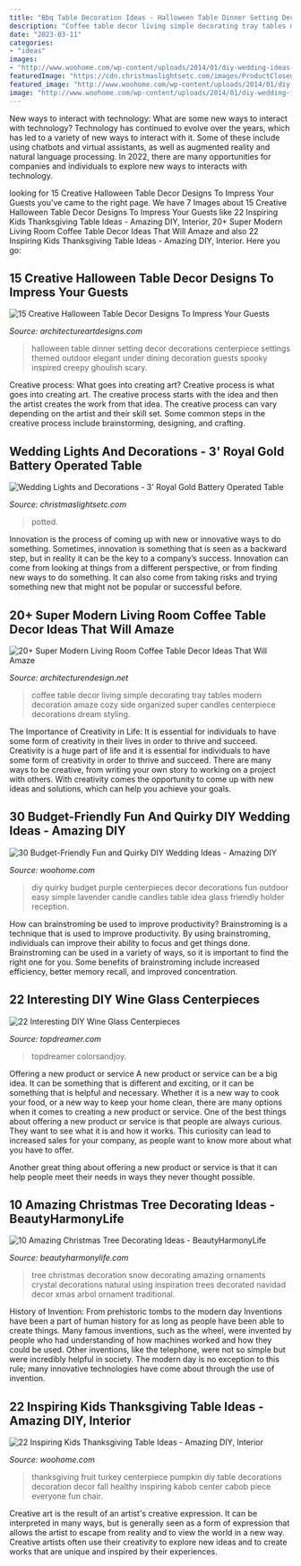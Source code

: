 ```yaml
---
title: "Bbq Table Decoration Ideas - Halloween Table Dinner Setting Decor Decorations Centerpiece Settings Themed Outdoor Elegant Under Dining Decoration Guests Spooky Inspired Creepy Ghoulish Scary"
description: "Coffee table decor living simple decorating tray tables modern decoration amaze cozy side organized super candles centerpiece decorations dream styling"
date: "2023-03-11"
categories:
- "ideas"
images:
- "http://www.woohome.com/wp-content/uploads/2014/01/diy-wedding-ideas-26.jpg"
featuredImage: "https://cdn.christmaslightsetc.com/images/ProductCloseup/10899/Royal-Gold-Tabletop-Christmas-Tree.jpg"
featured_image: "http://www.woohome.com/wp-content/uploads/2014/01/diy-wedding-ideas-26.jpg"
image: "http://www.woohome.com/wp-content/uploads/2014/01/diy-wedding-ideas-26.jpg"
---
```



New ways to interact with technology: What are some new ways to interact with technology?
Technology has continued to evolve over the years, which has led to a variety of new ways to interact with it. Some of these include using chatbots and virtual assistants, as well as augmented reality and natural language processing. In 2022, there are many opportunities for companies and individuals to explore new ways to interacts with technology.

	

		
looking for 15 Creative Halloween Table Decor Designs To Impress Your Guests you've came to the right page. We have 7 Images about 15 Creative Halloween Table Decor Designs To Impress Your Guests like 22 Inspiring Kids Thanksgiving Table Ideas - Amazing DIY, Interior, 20+ Super Modern Living Room Coffee Table Decor Ideas That Will Amaze and also 22 Inspiring Kids Thanksgiving Table Ideas - Amazing DIY, Interior. Here you go:
		
    
## 15 Creative Halloween Table Decor Designs To Impress Your Guests

<img loading=lazy src="http://www.architectureartdesigns.com/wp-content/uploads/2015/09/982-630x473.jpg" onerror="this.onerror=null;this.src='https://tse2.mm.bing.net/th?id=OIP.rBufs-SCGqjEUiUvWgF7eAHaFj&amp;pid=15.1';" alt="15 Creative Halloween Table Decor Designs To Impress Your Guests">

_Source: architectureartdesigns.com_

>halloween table dinner setting decor decorations centerpiece settings themed outdoor elegant under dining decoration guests spooky inspired creepy ghoulish scary. 

	

Creative process: What goes into creating art?
Creative process is what goes into creating art. The creative process starts with the idea and then the artist creates the work from that idea. The creative process can vary depending on the artist and their skill set. Some common steps in the creative process include brainstorming, designing, and crafting.

    
## Wedding Lights And Decorations - 3&#039; Royal Gold Battery Operated Table

<img loading=lazy src="https://cdn.christmaslightsetc.com/images/ProductCloseup/10899/Royal-Gold-Tabletop-Christmas-Tree.jpg" onerror="this.onerror=null;this.src='https://tse4.mm.bing.net/th?id=OIP.4nl026Ya-XIPqvF9RdB5xAHaLl&amp;pid=15.1';" alt="Wedding Lights and Decorations - 3&#039; Royal Gold Battery Operated Table">

_Source: christmaslightsetc.com_

>potted. 

	

Innovation is the process of coming up with new or innovative ways to do something. Sometimes, innovation is something that is seen as a backward step, but in reality it can be the key to a company’s success. Innovation can come from looking at things from a different perspective, or from finding new ways to do something. It can also come from taking risks and trying something new that might not be popular or successful before.

    
## 20+ Super Modern Living Room Coffee Table Decor Ideas That Will Amaze

<img loading=lazy src="http://cdn.architecturendesign.net/wp-content/uploads/2015/11/AD-16-simple-cozy-living-room-decor.jpg" onerror="this.onerror=null;this.src='https://tse2.mm.bing.net/th?id=OIP.NZ5qv21eIchntgDM6PaTZgHaLG&amp;pid=15.1';" alt="20+ Super Modern Living Room Coffee Table Decor Ideas That Will Amaze">

_Source: architecturendesign.net_

>coffee table decor living simple decorating tray tables modern decoration amaze cozy side organized super candles centerpiece decorations dream styling. 

	

The Importance of Creativity in Life: It is essential for individuals to have some form of creativity in their lives in order to thrive and succeed.
Creativity is a huge part of life and it is essential for individuals to have some form of creativity in order to thrive and succeed. There are many ways to be creative, from writing your own story to working on a project with others. With creativity comes the opportunity to come up with new ideas and solutions, which can help you achieve your goals.

    
## 30 Budget-Friendly Fun And Quirky DIY Wedding Ideas - Amazing DIY

<img loading=lazy src="http://www.woohome.com/wp-content/uploads/2014/01/diy-wedding-ideas-26.jpg" onerror="this.onerror=null;this.src='https://tse2.mm.bing.net/th?id=OIP.MOcZa_GFVqs3W-8gzIxaZwHaLH&amp;pid=15.1';" alt="30 Budget-Friendly Fun and Quirky DIY Wedding Ideas - Amazing DIY">

_Source: woohome.com_

>diy quirky budget purple centerpieces decor decorations fun outdoor easy simple lavender candle candles table idea glass friendly holder reception. 

	

How can brainstroming be used to improve productivity?
Brainstroming is a technique that is used to improve productivity. By using brainstroming, individuals can improve their ability to focus and get things done. Brainstroming can be used in a variety of ways, so it is important to find the right one for you. Some benefits of brainstroming include increased efficiency, better memory recall, and improved concentration.

    
## 22 Interesting DIY Wine Glass Centerpieces

<img loading=lazy src="https://topdreamer.com/wp-content/uploads/2013/11/wine-glass-centerpiece-15-634x845.jpg" onerror="this.onerror=null;this.src='https://tse4.mm.bing.net/th?id=OIP.hdTijwwHul8-lWQM_Iao-wHaJ3&amp;pid=15.1';" alt="22 Interesting DIY Wine Glass Centerpieces">

_Source: topdreamer.com_

>topdreamer colorsandjoy. 

	

Offering a new product or service
A new product or service can be a big idea. It can be something that is different and exciting, or it can be something that is helpful and necessary. Whether it is a new way to cook your food, or a new way to keep your home clean, there are many options when it comes to creating a new product or service. 
One of the best things about offering a new product or service is that people are always curious. They want to see what it is and how it works. This curiosity can lead to increased sales for your company, as people want to know more about what you have to offer. 

Another great thing about offering a new product or service is that it can help people meet their needs in ways they never thought possible.

    
## 10 Amazing Christmas Tree Decorating Ideas - BeautyHarmonyLife

<img loading=lazy src="https://beautyharmonylife.com/wp-content/uploads/2013/11/White-Christmas-Tree-Ornaments.jpg" onerror="this.onerror=null;this.src='https://tse2.mm.bing.net/th?id=OIP.4xflM8bcDAsBigFrIqPCXQHaLH&amp;pid=15.1';" alt="10 Amazing Christmas Tree Decorating Ideas - BeautyHarmonyLife">

_Source: beautyharmonylife.com_

>tree christmas decoration snow decorating amazing ornaments crystal decorations natural using inspiration trees decorated navidad decor xmas arbol ornament traditional. 

	

History of Invention: From prehistoric tombs to the modern day
Inventions have been a part of human history for as long as people have been able to create things. Many famous inventions, such as the wheel, were invented by people who had understanding of how machines worked and how they could be used. Other inventions, like the telephone, were not so simple but were incredibly helpful in society. The modern day is no exception to this rule; many innovative technologies have come about through the use of invention.

    
## 22 Inspiring Kids Thanksgiving Table Ideas - Amazing DIY, Interior

<img loading=lazy src="http://www.woohome.com/wp-content/uploads/2013/11/Inspiring-Thanksgiving-Kids-Tables-4.jpg" onerror="this.onerror=null;this.src='https://tse1.mm.bing.net/th?id=OIP.XKAGHeiCcGiwmYp466UrmgHaLK&amp;pid=15.1';" alt="22 Inspiring Kids Thanksgiving Table Ideas - Amazing DIY, Interior">

_Source: woohome.com_

>thanksgiving fruit turkey centerpiece pumpkin diy table decorations decoration decor fall healthy inspiring kabob center cabob piece everyone fun chair. 

	

Creative art is the result of an artist's creative expression. It can be interpreted in many ways, but is generally seen as a form of expression that allows the artist to escape from reality and to view the world in a new way. Creative artists often use their creativity to explore new ideas and to create works that are unique and inspired by their experiences.

